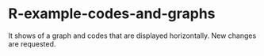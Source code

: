 # R-example-codes-and-graphs

It shows of a graph and codes that are displayed horizontally. New changes are requested. 
